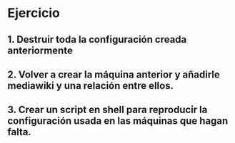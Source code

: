 # Ejercicio
## 1. Destruir toda la configuración creada anteriormente

## 2. Volver a crear la máquina anterior y añadirle mediawiki y una relación entre ellos.

## 3. Crear un script en shell para reproducir la configuración usada en las máquinas que hagan falta.
